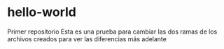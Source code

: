 # hello-world
Primer repositorio
Esta es una prueba para cambiar las dos ramas de los archivos creados
para ver las diferencias más adelante
